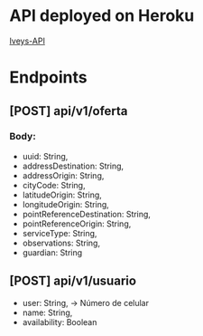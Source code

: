 # API deployed on Heroku
[Iveys-API](https://mysterious-shelf-67917.herokuapp.com/)

# Endpoints

## [POST] api/v1/oferta
### Body:
- uuid: String,
- addressDestination: String,
- addressOrigin: String,
- cityCode: String,
- latitudeOrigin: String,
- longitudeOrigin: String,
- pointReferenceDestination: String,
- pointReferenceOrigin: String,
- serviceType: String,
- observations: String,
- guardian: String

## [POST] api/v1/usuario
- user: String, -> Número de celular
- name: String,
- availability: Boolean